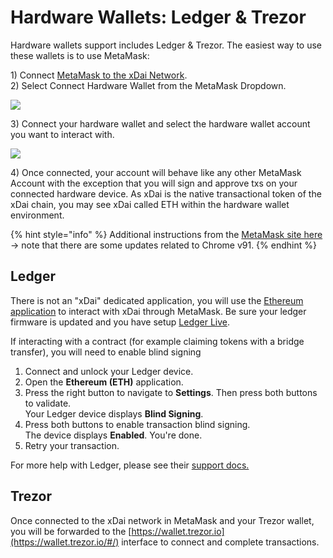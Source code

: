 # Hardware Wallets: Ledger & Trezor

Hardware wallets support includes Ledger & Trezor. The easiest way to use these wallets is to use MetaMask:

1\) Connect [MetaMask to the xDai Network](metamask/metamask-setup.md).\
2\) Select Connect Hardware Wallet from the MetaMask Dropdown.

![](<../../.gitbook/assets/mm2 (1).png>)

3\) Connect your hardware wallet and select the hardware wallet account you want to interact with.

![](<../../.gitbook/assets/MM-1 (1).png>)

4\) Once connected, your account will behave like any other MetaMask Account with the exception that you will sign and approve txs on your connected hardware device. As xDai is the native transactional token of the xDai chain, you may see xDai called ETH within the hardware wallet environment.&#x20;

{% hint style="info" %}
Additional instructions from the [MetaMask site here](https://metamask.zendesk.com/hc/en-us/articles/360020394612-How-to-connect-a-Trezor-or-Ledger-Hardware-Wallet) -> note that there are some updates related to Chrome v91.
{% endhint %}

## Ledger

There is not an "xDai" dedicated application, you will use the [Ethereum application](https://support.ledger.com/hc/en-us/articles/115005200009-Set-up-and-use-MyEtherWallet) to interact with xDai through MetaMask.  Be sure your ledger firmware is updated and you have setup [Ledger Live](https://www.ledger.com/ledger-live/).

If interacting with a contract (for example claiming tokens with a bridge transfer), you will need to enable blind signing

1. Connect and unlock your Ledger device.
2. Open the **Ethereum (ETH)** application.
3. Press the right button to navigate to **Settings**. Then press both buttons to validate.\
   Your Ledger device displays **Blind Signing**.
4. Press both buttons to enable transaction blind signing. \
   The device displays **Enabled**. You're done.
5. Retry your transaction.

For more help with Ledger, please see their [support docs.](https://support.ledger.com/hc/en-us/articles/4405481324433-Enable-blind-signing-in-the-Ethereum-ETH-app?docs=true)

## Trezor

Once connected to the xDai network in MetaMask and your Trezor wallet, you will be forwarded to the [https://wallet.trezor.io](https://wallet.trezor.io/#/) interface to connect and complete transactions.

